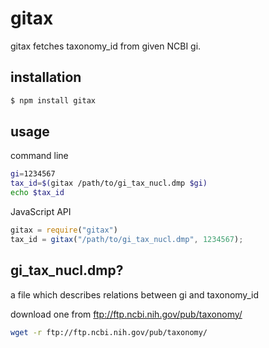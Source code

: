 gitax
==========
gitax fetches taxonomy_id from given NCBI gi.

installation
----------------
```bash
$ npm install gitax
```

usage
-------------
command line
```bash
gi=1234567
tax_id=$(gitax /path/to/gi_tax_nucl.dmp $gi)
echo $tax_id
```

JavaScript API
```js
gitax = require("gitax")
tax_id = gitax("/path/to/gi_tax_nucl.dmp", 1234567);
```

gi_tax_nucl.dmp?
------------------
a file which describes relations between gi and taxonomy_id

download one from ftp://ftp.ncbi.nih.gov/pub/taxonomy/

```bash
wget -r ftp://ftp.ncbi.nih.gov/pub/taxonomy/
```
